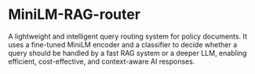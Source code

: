 # MiniLM-RAG-router
A lightweight and intelligent query routing system for policy documents. It uses a fine-tuned MiniLM encoder and a classifier to decide whether a query should be handled by a fast RAG system or a deeper LLM, enabling efficient, cost-effective, and context-aware AI responses.
